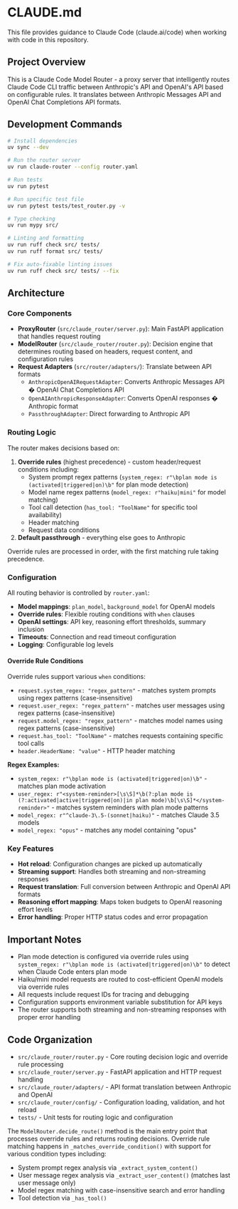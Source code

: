 # CLAUDE.md

This file provides guidance to Claude Code (claude.ai/code) when working with code in this repository.

## Project Overview

This is a Claude Code Model Router - a proxy server that intelligently routes Claude Code CLI traffic between Anthropic's API and OpenAI's API based on configurable rules. It translates between Anthropic Messages API and OpenAI Chat Completions API formats.

## Development Commands

```bash
# Install dependencies
uv sync --dev

# Run the router server
uv run claude-router --config router.yaml

# Run tests
uv run pytest

# Run specific test file
uv run pytest tests/test_router.py -v

# Type checking
uv run mypy src/

# Linting and formatting
uv run ruff check src/ tests/
uv run ruff format src/ tests/

# Fix auto-fixable linting issues
uv run ruff check src/ tests/ --fix
```

## Architecture

### Core Components

- **ProxyRouter** (`src/claude_router/server.py`): Main FastAPI application that handles request routing
- **ModelRouter** (`src/claude_router/router.py`): Decision engine that determines routing based on headers, request content, and configuration rules
- **Request Adapters** (`src/router/adapters/`): Translate between API formats
  - `AnthropicOpenAIRequestAdapter`: Converts Anthropic Messages API � OpenAI Chat Completions API
  - `OpenAIAnthropicResponseAdapter`: Converts OpenAI responses � Anthropic format
  - `PassthroughAdapter`: Direct forwarding to Anthropic API

### Routing Logic

The router makes decisions based on:

1. **Override rules** (highest precedence) - custom header/request conditions including:
   - System prompt regex patterns (`system_regex: r"\bplan mode is (activated|triggered|on)\b"` for plan mode detection)
   - Model name regex patterns (`model_regex: r"haiku|mini"` for model matching)
   - Tool call detection (`has_tool: "ToolName"` for specific tool availability)
   - Header matching
   - Request data conditions
2. **Default passthrough** - everything else goes to Anthropic

Override rules are processed in order, with the first matching rule taking precedence.

### Configuration

All routing behavior is controlled by `router.yaml`:

- **Model mappings**: `plan_model`, `background_model` for OpenAI models
- **Override rules**: Flexible routing conditions with `when` clauses
- **OpenAI settings**: API key, reasoning effort thresholds, summary inclusion
- **Timeouts**: Connection and read timeout configuration
- **Logging**: Configurable log levels

#### Override Rule Conditions

Override rules support various `when` conditions:

- `request.system_regex: "regex_pattern"` - matches system prompts using regex patterns (case-insensitive)
- `request.user_regex: "regex_pattern"` - matches user messages using regex patterns (case-insensitive)
- `request.model_regex: "regex_pattern"` - matches model names using regex patterns (case-insensitive)
- `request.has_tool: "ToolName"` - matches requests containing specific tool calls
- `header.HeaderName: "value"` - HTTP header matching

**Regex Examples:**

- `system_regex: r"\bplan mode is (activated|triggered|on)\b"` - matches plan mode activation
- `user_regex: r"<system-reminder>[\s\S]*\b(?:plan mode is (?:activated|active|triggered|on)|in plan mode)\b[\s\S]*</system-reminder>"` - matches system reminders with plan mode patterns
- `model_regex: r"^claude-3\.5-(sonnet|haiku)"` - matches Claude 3.5 models
- `model_regex: "opus"` - matches any model containing "opus"

### Key Features

- **Hot reload**: Configuration changes are picked up automatically
- **Streaming support**: Handles both streaming and non-streaming responses
- **Request translation**: Full conversion between Anthropic and OpenAI API formats
- **Reasoning effort mapping**: Maps token budgets to OpenAI reasoning effort levels
- **Error handling**: Proper HTTP status codes and error propagation

## Important Notes

- Plan mode detection is configured via override rules using `system_regex: r"\bplan mode is (activated|triggered|on)\b"` to detect when Claude Code enters plan mode
- Haiku/mini model requests are routed to cost-efficient OpenAI models via override rules
- All requests include request IDs for tracing and debugging
- Configuration supports environment variable substitution for API keys
- The router supports both streaming and non-streaming responses with proper error handling

## Code Organization

- `src/claude_router/router.py` - Core routing decision logic and override rule processing
- `src/claude_router/server.py` - FastAPI application and HTTP request handling  
- `src/claude_router/adapters/` - API format translation between Anthropic and OpenAI
- `src/claude_router/config/` - Configuration loading, validation, and hot reload
- `tests/` - Unit tests for routing logic and configuration

The `ModelRouter.decide_route()` method is the main entry point that processes override rules and returns routing decisions. Override rule matching happens in `_matches_override_condition()` with support for various condition types including:

- System prompt regex analysis via `_extract_system_content()`
- User message regex analysis via `_extract_user_content()` (matches last user message only)
- Model regex matching with case-insensitive search and error handling
- Tool detection via `_has_tool()`

